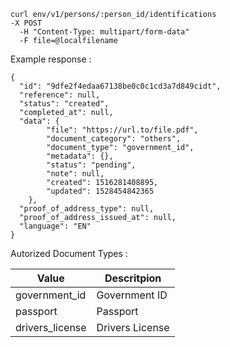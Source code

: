
```
curl env/v1/persons/:person_id/identifications
-X POST
  -H "Content-Type: multipart/form-data"
  -F file=@localfilename
```

Example response :

```
{
  "id": "9dfe2f4edaa67138be0c0c1cd3a7d849cidt",
  "reference": null,
  "status": "created",
  "completed_at": null,
  "data": {
        "file": "https://url.to/file.pdf",
        "document_category": "others",
        "document_type": "government_id",
        "metadata": {},
        "status": "pending",
        "note": null,
        "created": 1516281408895,
        "updated": 1528454842365
    },
  "proof_of_address_type": null, 
  "proof_of_address_issued_at": null,
  "language": "EN"
}
```

Autorized Document Types :

| Value | Descritpion |
|-------|-------------|
| government_id | Government ID |
| passport | Passport |
| drivers_license | Drivers License |
